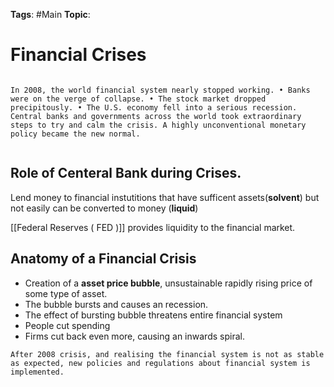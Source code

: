 	
**Tags**: #Main 
**Topic**: 

# Financial Crises
```ad-note

In 2008, the world financial system nearly stopped working. • Banks were on the verge of collapse. • The stock market dropped precipitously. • The U.S. economy fell into a serious recession. Central banks and governments across the world took extraordinary steps to try and calm the crisis. A highly unconventional monetary policy became the new normal.


```
## Role of Centeral Bank during Crises.
Lend money to financial instutitions that have sufficent assets(**solvent**) but not easily can be converted to money (**liquid**)

[[Federal Reserves ( FED )]] provides liquidity to the financial market.


## Anatomy of a Financial Crisis
- Creation of a **asset price bubble**, unsustainable rapidly rising price of some type of asset.
- The bubble bursts and causes an recession.
- The effect of bursting bubble threatens entire financial system
- People cut spending
- Firms cut back even more, causing an inwards spiral.

```ad-note
After 2008 crisis, and realising the financial system is not as stable as expected, new policies and regulations about financial system is implemented.
```
